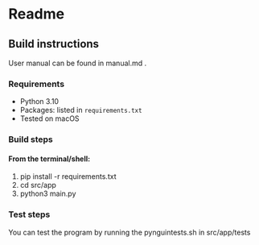 # Readme

## Build instructions

User manual can be found in manual.md .
### Requirements


* Python 3.10
* Packages: listed in `requirements.txt` 
* Tested on macOS


### Build steps

#### From the terminal/shell:
1) pip install -r requirements.txt
2) cd src/app
3) python3 main.py


### Test steps

You can test the program by running the pynguintests.sh in src/app/tests 
